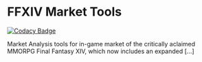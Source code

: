 # FFXIV Market Tools
[![Codacy Badge](https://app.codacy.com/project/badge/Grade/88b5598c6c3e4a7c94380ecac84d2ed4)](https://app.codacy.com/gh/MTVirux/ffxivmt/dashboard?utm_source=gh&utm_medium=referral&utm_content=&utm_campaign=Badge_grade)

Market Analysis tools for in-game market of the critically aclaimed MMORPG Final Fantasy XIV, which now includes an expanded [...]

